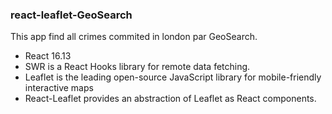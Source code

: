 ### react-leaflet-GeoSearch

This app find all crimes commited in london par GeoSearch.

- React 16.13
- SWR is a React Hooks library for remote data fetching.
- Leaflet is the leading open-source JavaScript library for mobile-friendly interactive maps
- React-Leaflet provides an abstraction of Leaflet as React components.